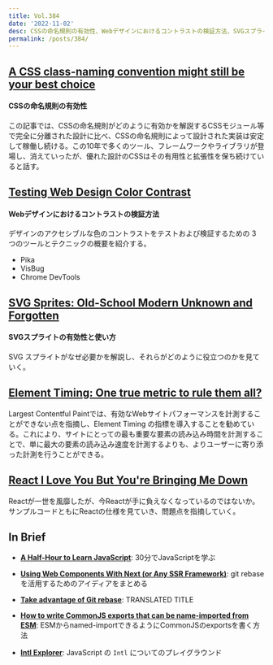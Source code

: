 ```yaml
---
title: Vol.384
date: '2022-11-02'
desc: CSSの命名規則の有効性、Webデザインにおけるコントラストの検証方法、SVGスプライトの有効性と使い方、ほか計10リンク
permalink: /posts/384/
---
```



## [A CSS class-naming convention might still be your best choice](https://benfrain.com/a-css-class-naming-convention-might-still-be-your-best-choice/)
#### CSSの命名規則の有効性

この記事では、CSSの命名規則がどのように有効かを解説するCSSモジュール等で完全に分離された設計に比べ、CSSの命名規則によって設計された実装は安定して稼働し続ける。この10年で多くのツール、フレームワークやライブラリが登場し、消えていったが、優れた設計のCSSはその有用性と拡張性を保ち続けていると話す。

## [Testing Web Design Color Contrast](https://web.dev/testing-web-design-color-contrast/)
#### Webデザインにおけるコントラストの検証方法

デザインのアクセシブルな色のコントラストをテストおよび検証するための 3 つのツールとテクニックの概要を紹介する。

- Pika
- VisBug
- Chrome DevTools


## [SVG Sprites: Old-School Modern Unknown and Forgotten](https://pepelsbey.dev/articles/svg-sprites/)
#### SVGスプライトの有効性と使い方

SVG スプライトがなぜ必要かを解説し、それらがどのように役立つのかを見ていく。


## [Element Timing: One true metric to rule them all?](https://www.speedcurve.com/blog/element-timing-one-true-metric/)

Largest Contentful Paintでは、有効なWebサイトパフォーマンスを計測することができない点を指摘し、Element Timing の指標を導入することを勧めている。これにより、サイトにとっての最も重要な要素の読み込み時間を計測することで、単に最大の要素の読み込み速度を計測するよりも、よりユーザーに寄り添った計測を行うことができる。

## [React I Love You But You're Bringing Me Down](https://marmelab.com//blog/2022/09/20/react-i-love-you.html)

Reactが一世を風靡したが、今Reactが手に負えなくなっているのではないか。サンプルコードともにReactの仕様を見ていき、問題点を指摘していく。


## In Brief

- **[A Half-Hour to Learn JavaScript](https://alexkondov.com/half-hour-to-learn-js/)**: 30分でJavaScriptを学ぶ

- **[Using Web Components With Next (or Any SSR Framework)](https://css-tricks.com/using-web-components-with-next-or-any-ssr-framework/)**: git rebaseを活用するためのアイディアをまとめる

- **[Take advantage of Git rebase](https://about.gitlab.com/blog/2022/10/06/take-advantage-of-git-rebase/)**: TRANSLATED TITLE

- **[How to write CommonJS exports that can be name-imported from ESM](https://2ality.com/2022/10/commonjs-named-exports.html)**: ESMからnamed-importできるようにCommonJSのexportsを書く方法

- **[Intl Explorer](https://www.intl-explorer.com/?locale=en-US)**: JavaScript の `Intl` についてのプレイグラウンド
